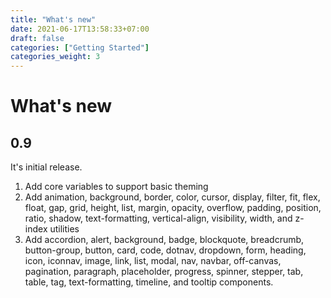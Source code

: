 ```yaml
---
title: "What's new"
date: 2021-06-17T13:58:33+07:00
draft: false
categories: ["Getting Started"]
categories_weight: 3
---
```


# What's new

## 0.9

It's initial release.

1. Add core variables to support basic theming
2. Add animation, background, border, color, cursor, display, filter, fit, flex, float, gap, grid, height, list, margin, opacity, overflow, padding, position, ratio, shadow, text-formatting, vertical-align, visibility, width, and z-index utilities
3. Add accordion, alert, background, badge, blockquote, breadcrumb, button-group, button, card, code, dotnav, dropdown, form, heading, icon, iconnav, image, link, list, modal, nav, navbar, off-canvas, pagination, paragraph, placeholder, progress, spinner, stepper, tab, table, tag, text-formatting, timeline, and tooltip components.